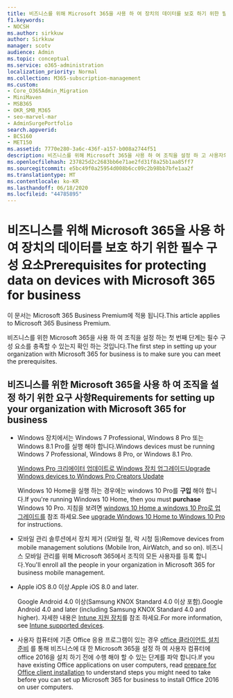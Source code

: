 ```yaml
---
title: 비즈니스를 위해 Microsoft 365을 사용 하 여 장치의 데이터를 보호 하기 위한 필수 구성 요소
f1.keywords:
- NOCSH
ms.author: sirkkuw
author: Sirkkuw
manager: scotv
audience: Admin
ms.topic: conceptual
ms.service: o365-administration
localization_priority: Normal
ms.collection: M365-subscription-management
ms.custom:
- Core_O365Admin_Migration
- MiniMaven
- MSB365
- OKR_SMB_M365
- seo-marvel-mar
- AdminSurgePortfolio
search.appverid:
- BCS160
- MET150
ms.assetid: 7770e280-3a6c-436f-a157-b008a2744f51
description: 비즈니스를 위해 Microsoft 365을 사용 하 여 조직을 설정 하 고 사용자의 장치에서 작업 데이터를 보호 하기 위한 요구 사항에 대해 알아봅니다.
ms.openlocfilehash: 237825d2c2683bb6e71ae2fd31f8a25b1aa85ff7
ms.sourcegitcommit: e5bc49f0a25954d008b6cc09c2b98bb7bfe1aa2f
ms.translationtype: MT
ms.contentlocale: ko-KR
ms.lasthandoff: 06/18/2020
ms.locfileid: "44785895"
---
```

# <a name="prerequisites-for-protecting-data-on-devices-with-microsoft-365-for-business"></a><span data-ttu-id="52ec2-103">비즈니스를 위해 Microsoft 365을 사용 하 여 장치의 데이터를 보호 하기 위한 필수 구성 요소</span><span class="sxs-lookup"><span data-stu-id="52ec2-103">Prerequisites for protecting data on devices with Microsoft 365 for business</span></span>

<span data-ttu-id="52ec2-104">이 문서는 Microsoft 365 Business Premium에 적용 됩니다.</span><span class="sxs-lookup"><span data-stu-id="52ec2-104">This article applies to Microsoft 365 Business Premium.</span></span>

<span data-ttu-id="52ec2-105">비즈니스를 위한 Microsoft 365을 사용 하 여 조직을 설정 하는 첫 번째 단계는 필수 구성 요소를 충족할 수 있는지 확인 하는 것입니다.</span><span class="sxs-lookup"><span data-stu-id="52ec2-105">The first step in setting up your organization with Microsoft 365 for business is to make sure you can meet the prerequisites.</span></span>
  
## <a name="requirements-for-setting-up-your-organization-with-microsoft-365-for-business"></a><span data-ttu-id="52ec2-106">비즈니스를 위한 Microsoft 365을 사용 하 여 조직을 설정 하기 위한 요구 사항</span><span class="sxs-lookup"><span data-stu-id="52ec2-106">Requirements for setting up your organization with Microsoft 365 for business</span></span>

- <span data-ttu-id="52ec2-107">Windows 장치에서는 Windows 7 Professional, Windows 8 Pro 또는 Windows 8.1 Pro를 실행 해야 합니다.</span><span class="sxs-lookup"><span data-stu-id="52ec2-107">Windows devices must be running Windows 7 Professional, Windows 8 Pro, or Windows 8.1 Pro.</span></span>
    
    [<span data-ttu-id="52ec2-108">Windows Pro 크리에이터 업데이트로 Windows 장치 업그레이드</span><span class="sxs-lookup"><span data-stu-id="52ec2-108">Upgrade Windows devices to Windows Pro Creators Update</span></span>](upgrade-to-windows-pro-creators-update.md)
    
    <span data-ttu-id="52ec2-109">Windows 10 Home을 실행 하는 경우에는 windows 10 Pro를 **구입** 해야 합니다.</span><span class="sxs-lookup"><span data-stu-id="52ec2-109">If you're running Windows 10 Home, then you must **purchase** Windows  10 Pro.</span></span> <span data-ttu-id="52ec2-110">지침을 보려면 [windows 10 Home a windows 10 Pro로 업그레이드를](https://support.microsoft.com/office/0aee10c1-4d34-43ee-a325-579c6c2df90e) 참조 하세요.</span><span class="sxs-lookup"><span data-stu-id="52ec2-110">See [upgrade Windows 10 Home to Windows 10 Pro](https://support.microsoft.com/office/0aee10c1-4d34-43ee-a325-579c6c2df90e) for instructions.</span></span> 
    
- <span data-ttu-id="52ec2-111">모바일 관리 솔루션에서 장치 제거 (모바일 철, 락 시청 등)</span><span class="sxs-lookup"><span data-stu-id="52ec2-111">Remove devices from mobile management solutions (Mobile Iron, AirWatch, and so on).</span></span> <span data-ttu-id="52ec2-112">비즈니스 모바일 관리를 위해 Microsoft 365에서 조직의 모든 사용자를 등록 합니다.</span><span class="sxs-lookup"><span data-stu-id="52ec2-112">You'll enroll all the people in your organization in Microsoft 365 for business mobile management.</span></span>
    
- <span data-ttu-id="52ec2-113">Apple iOS 8.0 이상.</span><span class="sxs-lookup"><span data-stu-id="52ec2-113">Apple iOS 8.0 and later.</span></span>
    
    <span data-ttu-id="52ec2-114">Google Android 4.0 이상(Samsung KNOX Standard 4.0 이상 포함).</span><span class="sxs-lookup"><span data-stu-id="52ec2-114">Google Android 4.0 and later (including Samsung KNOX Standard 4.0 and higher).</span></span> <span data-ttu-id="52ec2-115">자세한 내용은 [Intune 지원 장치](https://go.microsoft.com/fwlink/p/?linkid=852307)를 참조 하세요.</span><span class="sxs-lookup"><span data-stu-id="52ec2-115">For more information, see [Intune supported devices](https://go.microsoft.com/fwlink/p/?linkid=852307).</span></span>
    
- <span data-ttu-id="52ec2-116">사용자 컴퓨터에 기존 Office 응용 프로그램이 있는 경우 [office 클라이언트 설치 준비](prepare-for-office-client-deployment.md) 를 통해 비즈니스에 대 한 Microsoft 365을 설정 하 여 사용자 컴퓨터에 office 2016을 설치 하기 전에 수행 해야 할 수 있는 단계를 파악 합니다.</span><span class="sxs-lookup"><span data-stu-id="52ec2-116">If you have existing Office applications on user computers, read [prepare for Office client installation](prepare-for-office-client-deployment.md) to understand steps you might need to take before you can set up Microsoft 365 for business to install Office 2016 on user computers.</span></span> 
